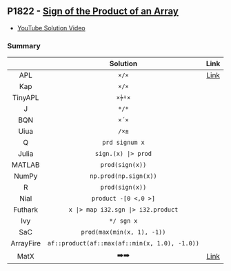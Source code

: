 ## P1822 - [Sign of the Product of an Array](https://leetcode.com/problems/sign-of-the-product-of-an-array/)

* [YouTube Solution Video](https://www.youtube.com/watch?v=a7CSK7HNEWQ)

### Summary

|           |                   Solution                    |                                                       Link                                                       |
| :-------: | :-------------------------------------------: | :--------------------------------------------------------------------------------------------------------------: |
|    APL    |                     `×/×`                     |                  [Link](https://github.com/codereport/LeetCode/blob/master/0236_Problem_1.apl)                   |
|    Kap    |                     `×/×`                     |                                                                                                                  |
|  TinyAPL  |                    `×⍆⍤×`                     |
|     J     |                     `*/*`                     |                                                                                                                  |
|    BQN    |                     `×´×`                     |                                                                                                                  |
|   Uiua    |                     `/×±`                     |                                                                                                                  |
|     Q     |                `prd signum x`                 |                                                                                                                  |
|   Julia   |              `sign.(x) \|> prod`              |                                                                                                                  |
|  MATLAB   |                `prod(sign(x))`                |                                                                                                                  |
|   NumPy   |             `np.prod(np.sign(x))`             |                                                                                                                  |
|     R     |                `prod(sign(x))`                |                                                                                                                  |
|   Nial    |             `product -[0 <,0 >]`              |                                                                                                                  |
|  Futhark  |      `x \|> map i32.sgn \|> i32.product`      |                                                                                                                  |
|    Ivy    |                  `*/ sgn x`                   |                                                                                                                  |
|    SaC    |          `prod(max(min(x, 1), -1))`           |                                                                                                                  |
| ArrayFire | `af::product(af::max(af::min(x, 1.0), -1.0))` |                                                                                                                  |
|   MatX    |          :arrow_right::arrow_right:           | [Link](https://github.com/codereport/array-language-comparisons/blob/main/code/matx/P1822_Sign_Product_Array.cu) |
